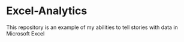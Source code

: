 # Excel-Analytics
This repository is an example of my abilities to tell stories with data in Microsoft Excel
